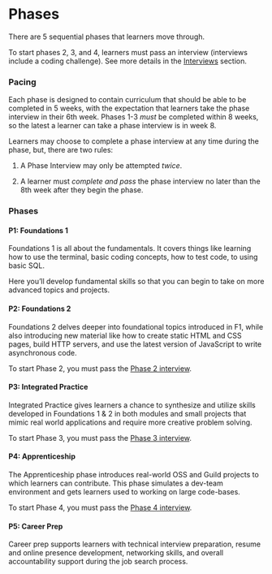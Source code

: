 # Phases

There are 5 sequential phases that learners move through.

To start phases 2, 3, and 4, learners must pass an interview (interviews include a coding challenge). See more details in the [Interviews](./Interviews) section.

### Pacing

Each phase is designed to contain curriculum that should be able to be completed in 5 weeks, with the expectation that learners take the phase interview in their 6th week. Phases 1-3 *must* be completed within 8 weeks, so the latest a learner can take a phase interview is in week 8.

Learners may choose to complete a phase interview at any time during the phase, but, there are two rules:

1. A Phase Interview may only be attempted *twice*.

2. A learner must *complete and pass* the phase interview no later than the 8th week after they begin the phase.

### Phases

#### P1: Foundations 1

Foundations 1 is all about the fundamentals. It covers things like learning how to use the terminal, basic coding concepts, how to test code, to using basic SQL.

Here you’ll develop fundamental skills so that you can begin to take on more advanced topics and projects.

#### P2: Foundations 2

Foundations 2 delves deeper into foundational topics introduced in F1, while also introducing new material like how to create static HTML and CSS pages, build HTTP servers, and use the latest version of JavaScript to write asynchronous code.

To start Phase 2, you must pass the [Phase 2 interview](./Interviews/Phase_2.md).

#### P3: Integrated Practice

Integrated Practice gives learners a chance to synthesize and utilize skills developed in Foundations 1 & 2 in both modules and small projects that mimic real world applications and require more creative problem solving.

To start Phase 3, you must pass the [Phase 3 interview](./Interviews/Phase_3.md).

#### P4: Apprenticeship

The Apprenticeship phase introduces real-world OSS and Guild projects to which learners can contribute. This phase simulates a dev-team environment and gets learners used to working on large code-bases.

To start Phase 4, you must pass the [Phase 4 interview](./Interviews/Phase_4.md).

#### P5: Career Prep

Career prep supports learners with technical interview preparation, resume and online presence development, networking skills, and overall accountability support during the job search process.

